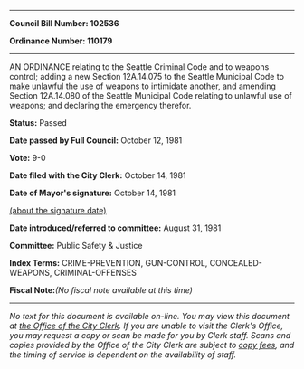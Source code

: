 

********

**Council Bill Number: 102536**
   
**Ordinance Number: 110179**
********

 AN ORDINANCE relating to the Seattle Criminal Code and to weapons control; adding a new Section 12A.14.075 to the Seattle Municipal Code to make unlawful the use of weapons to intimidate another, and amending Section 12A.14.080 of the Seattle Municipal Code relating to unlawful use of weapons; and declaring the emergency therefor.

**Status:** Passed
   
**Date passed by Full Council:** October 12, 1981
   
**Vote:** 9-0
   
**Date filed with the City Clerk:** October 14, 1981
   
**Date of Mayor's signature:** October 14, 1981
   
[(about the signature date)](/~public/approvaldate.htm)
   
   
   
**Date introduced/referred to committee:** August 31, 1981
   
**Committee:** Public Safety & Justice
   
   
**Index Terms:** CRIME-PREVENTION, GUN-CONTROL, CONCEALED-WEAPONS, CRIMINAL-OFFENSES

**Fiscal Note:**_(No fiscal note available at this time)_
********

_No text for this document is available on-line. You may view this document at [the Office of the City Clerk](http://www.seattle.gov/leg/clerk/contactUs.htm). If you are unable to visit the Clerk's Office, you may request a copy or scan be made for you by Clerk staff. Scans and copies provided by the Office of the City Clerk are subject to [copy fees](http://clerk.seattle.gov/~public/clerkfees.htm), and the timing of service is dependent on the availability of staff._


